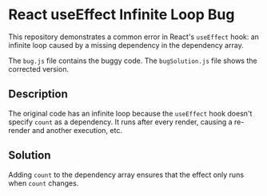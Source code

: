 # React useEffect Infinite Loop Bug

This repository demonstrates a common error in React's `useEffect` hook: an infinite loop caused by a missing dependency in the dependency array.

The `bug.js` file contains the buggy code.  The `bugSolution.js` file shows the corrected version.

## Description
The original code has an infinite loop because the `useEffect` hook doesn't specify `count` as a dependency.  It runs after every render, causing a re-render and another execution, etc.

## Solution
Adding `count` to the dependency array ensures that the effect only runs when `count` changes.